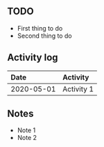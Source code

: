 ## TODO
* First thing to do
* Second thing to do

## Activity log

|Date|Activity|
|:-|:------------|
|2020-05-01|Activity 1|

## Notes
* Note 1
* Note 2